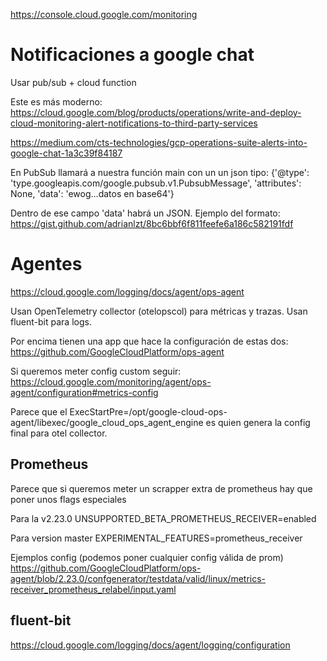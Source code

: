 https://console.cloud.google.com/monitoring

# Notificaciones a google chat
Usar pub/sub + cloud function

Este es más moderno:
https://cloud.google.com/blog/products/operations/write-and-deploy-cloud-monitoring-alert-notifications-to-third-party-services

https://medium.com/cts-technologies/gcp-operations-suite-alerts-into-google-chat-1a3c39f84187


En PubSub llamará a nuestra función main con un un json tipo:
{'@type': 'type.googleapis.com/google.pubsub.v1.PubsubMessage', 'attributes': None, 'data': 'ewog...datos en base64'}

Dentro de ese campo 'data' habrá un JSON.
Ejemplo del formato:
https://gist.github.com/adrianlzt/8bc6bbf6f811feefe6a186c582191fdf


# Agentes
https://cloud.google.com/logging/docs/agent/ops-agent

Usan OpenTelemetry collector (otelopscol) para métricas y trazas.
Usan fluent-bit para logs.

Por encima tienen una app que hace la configuración de estas dos: https://github.com/GoogleCloudPlatform/ops-agent

Si queremos meter config custom seguir: https://cloud.google.com/monitoring/agent/ops-agent/configuration#metrics-config

Parece que el ExecStartPre=/opt/google-cloud-ops-agent/libexec/google_cloud_ops_agent_engine es quien genera la config final para otel collector.

## Prometheus
Parece que si queremos meter un scrapper extra de prometheus hay que poner unos flags especiales

Para la v2.23.0
UNSUPPORTED_BETA_PROMETHEUS_RECEIVER=enabled

Para version master
EXPERIMENTAL_FEATURES=prometheus_receiver

Ejemplos config (podemos poner cualquier config válida de prom)
https://github.com/GoogleCloudPlatform/ops-agent/blob/2.23.0/confgenerator/testdata/valid/linux/metrics-receiver_prometheus_relabel/input.yaml


## fluent-bit
https://cloud.google.com/logging/docs/agent/logging/configuration
